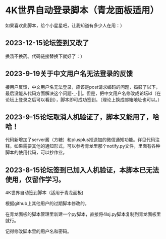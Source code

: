# 4K世界自动登录脚本（青龙面板适用）
如果喜欢此脚本，给个小星星吧，让我知道有多少人在用：）

## 2023-12-15论坛签到又改了
换汤不换药。代码链接替换下就好了：）

## 2023-9-19关于中文用户名无法登录的反馈
接用户反馈，中文用户名无法登录，应该是post请求编码的问题，捣鼓了以下，最后没能从代码方面解决这个问题-_-|||。但是，把中文用户名修改成论坛id（在论坛上登录之后可以看到），脚本即可成功签到。（理论上换成邮箱地址也可以。）

## 2023-9-15论坛取消人机验证了，脚本又能用了，哈哈！
代码新增加了server酱（方糖）和plusplus推送加的微信通知功能。详见代码注释。如果需要其他的通知形式，可以参考青龙里那个notify.py文件，里面有各种脚本的使用代码，可以抄作业。

## 2023-8-15论坛签到已加入人机验证，本脚本已无法使用，仅留作学习。

 4K世界自动签到脚本（适用于青龙面板)
 
 根据github上其他用户的过期脚本修改的。
 
 在青龙面板的脚本管理里新建一个py脚本，直接将4lsj.py脚本复制到青龙面板里就行。
 
 记得修改脚本里的用户名和密码。
